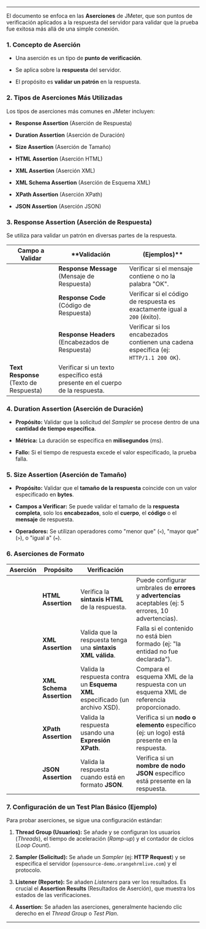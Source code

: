 
---

El documento se enfoca en las **Aserciones** de JMeter, que son puntos de verificación aplicados a la respuesta del servidor para validar que la prueba fue exitosa más allá de una simple conexión.

### 1. Concepto de Aserción

- Una aserción es un tipo de **punto de verificación**.
    
- Se aplica sobre la **respuesta** del servidor.
    
- El propósito es **validar un patrón** en la respuesta.
    

### 2. Tipos de Aserciones Más Utilizadas

Los tipos de aserciones más comunes en JMeter incluyen:

- **Response Assertion** (Aserción de Respuesta)
    
- **Duration Assertion** (Aserción de Duración)
    
- **Size Assertion** (Aserción de Tamaño)
    
- **HTML Assertion** (Aserción HTML)
    
- **XML Assertion** (Aserción XML)
    
- **XML Schema Assertion** (Aserción de Esquema XML)
    
- **XPath Assertion** (Aserción XPath)
    
- **JSON Assertion** (Aserción JSON)
    

### 3. Response Assertion (Aserción de Respuesta)

Se utiliza para validar un patrón en diversas partes de la respuesta.

| **Campo a Validar**                    | **Validación                                                                 | (Ejemplos)**                                                                          |
| -------------------------------------- | ---------------------------------------------------------------------------- | ------------------------------------------------------------------------------------- |
|                                        | **Response Message** (Mensaje de Respuesta)                                  | Verificar si el mensaje contiene o no la palabra "OK".                                |
|                                        | **Response Code** (Código de Respuesta)                                      | Verificar si el código de respuesta es exactamente igual a `200` (éxito).             |
|                                        | **Response Headers** (Encabezados de Respuesta)                              | Verificar si los encabezados contienen una cadena específica (ej: `HTTP/1.1 200 OK`). |
| **Text Response** (Texto de Respuesta) | Verificar si un texto específico está presente en el cuerpo de la respuesta. |                                                                                       |

### 4. Duration Assertion (Aserción de Duración)

- **Propósito:** Validar que la solicitud del _Sampler_ se procese dentro de una **cantidad de tiempo específica**.
    
- **Métrica:** La duración se especifica en **milisegundos** (ms).
    
- **Fallo:** Si el tiempo de respuesta excede el valor especificado, la prueba falla.
    

### 5. Size Assertion (Aserción de Tamaño)

- **Propósito:** Validar que el **tamaño de la respuesta** coincide con un valor especificado en **bytes**.
    
- **Campos a Verificar:** Se puede validar el tamaño de la **respuesta completa**, solo los **encabezados**, solo el **cuerpo**, el **código** o el **mensaje** de respuesta.
    
- **Operadores:** Se utilizan operadores como "menor que" (`<`), "mayor que" (`>`), o "igual a" (`=`).
    

### 6. Aserciones de Formato

| **Aserción** | **Propósito**            | **Verificación**                                                             |                                                                                                          |
| ------------ | ------------------------ | ---------------------------------------------------------------------------- | -------------------------------------------------------------------------------------------------------- |
|              | **HTML Assertion**       | Verifica la **sintaxis HTML** de la respuesta.                               | Puede configurar umbrales de **errores** y **advertencias** aceptables (ej: 5 errores, 10 advertencias). |
|              | **XML Assertion**        | Valida que la respuesta tenga una **sintaxis XML válida**.                   | Falla si el contenido no está bien formado (ej: "la entidad no fue declarada").                          |
|              | **XML Schema Assertion** | Valida la respuesta contra un **Esquema XML** especificado (un archivo XSD). | Compara el esquema XML de la respuesta con un esquema XML de referencia proporcionado.                   |
|              | **XPath Assertion**      | Valida la respuesta usando una **Expresión XPath**.                          | Verifica si un **nodo o elemento** específico (ej: un logo) está presente en la respuesta.               |
|              | **JSON Assertion**       | Valida la respuesta cuando está en formato **JSON**.                         | Verifica si un **nombre de nodo JSON** específico está presente en la respuesta.                         |

### 7. Configuración de un Test Plan Básico (Ejemplo)

Para probar aserciones, se sigue una configuración estándar:

1. **Thread Group (Usuarios):** Se añade y se configuran los usuarios (_Threads_), el tiempo de aceleración (_Ramp-up_) y el contador de ciclos (_Loop Count_).
    
2. **Sampler (Solicitud):** Se añade un _Sampler_ (ej: **HTTP Request**) y se especifica el servidor (`opensource-demo.orangehrmlive.com`) y el protocolo.
    
3. **Listener (Reporte):** Se añaden _Listeners_ para ver los resultados. Es crucial el **Assertion Results** (Resultados de Aserción), que muestra los estados de las verificaciones.
    
4. **Assertion:** Se añaden las aserciones, generalmente haciendo clic derecho en el _Thread Group_ o _Test Plan_.
    
---
